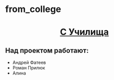 # from_college

<h1 align="center"><a href="https://feraston.github.io/from_college/">С Училища</a></h1>


## Над проектом работают:
* Андрей Фатеев
* Роман Прилюк
* Алина
